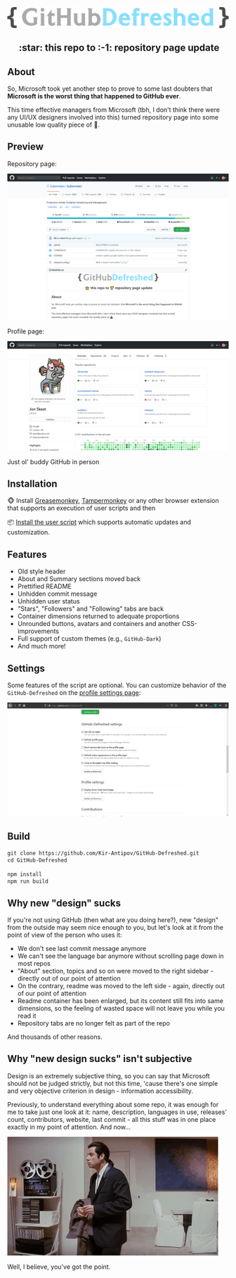 <p align="center">
  <img alt="githubdefreshed-logo" src="./media/logo.svg" width="550">
</p>
<h2 align="center">&nbsp;:star:&nbsp;this repo to&nbsp;:-1:&nbsp;repository page update</h2>

## About

So, Microsoft took yet another step to prove to some last doubters that **Microsoft is the worst thing that happened to GitHub ever**. 

This time effective managers from Microsoft (tbh, I don't think there were any UI/UX designers involved into this) turned repository page into some unusable low quality piece of :shit:.


## Preview

Repository page:

![Preview of GitHub Defreshed: Repository page](./media/preview-0.png)
![Preview of GitHub Defreshed: Repository page](./media/preview-1.png)

Profile page:

![Preview of GitHub Defreshed: Profile page](./media/preview-2.png)

Just ol' buddy GitHub in person

## Installation

🐵 Install [Greasemonkey](https://www.greasespot.net/), [Tampermonkey](https://www.tampermonkey.net/) or any other browser extension that supports an execution of user scripts and then

📦 [Install the user script](https://raw.githubusercontent.com/Kir-Antipov/GitHub-Defreshed/master/build/github-defreshed.user.js) which supports automatic updates and customization.

## Features

 - Old style header
 - About and Summary sections moved back
 - Prettified README
 - Unhidden commit message
 - Unhidden user status
 - "Stars", "Followers" and "Following" tabs are back
 - Container dimensions returned to adequate proportions
 - Unrounded buttons, avatars and containers and another CSS-improvements
 - Full support of custom themes (e.g., `GitHub-Dark`)
 - And much more!

## Settings

Some features of the script are optional. You can customize behavior of the `GitHub-Defreshed` on the [profile settings page](https://github.com/settings/profile):

![Preview of the GitHub Defreshed's settings](./media/preview-settings.png)

## Build

```
git clone https://github.com/Kir-Antipov/GitHub-Defreshed.git
cd GitHub-Defreshed

npm install
npm run build
```

## Why new "design" sucks

If you're not using GitHub (then what are you doing here?), new "design" from the outside may seem nice enough to you, but let's look at it from the point of view of the person who uses it:

 - We don't see last commit message anymore
 - We can't see the language bar anymore without scrolling page down in most repos
 - "About" section, topics and so on were moved to the right sidebar - directly out of our point of attention
 - On the contrary, readme was moved to the left side - again, directly out of our point of attention
 - Readme container has been enlarged, but its content still fits into same dimensions, so the feeling of wasted space will not leave you while you read it
 - Repository tabs are no longer felt as part of the repo

And thousands of other reasons.

## Why "new design sucks" isn't subjective

Design is an extremely subjective thing, so you can say that Microsoft should not be judged strictly, but not this time, 'cause there's one simple and very objective criterion in design - information accessibility.

Previously, to understand everything about some repo, it was enough for me to take just one look at it: name, description, languages in use, releases' count, contributors, website, last commit - all this stuff was in one place exactly in my point of attention. And now...

![Where's all info?](./media/vincent.webp)

Well, I believe, you've got the point.